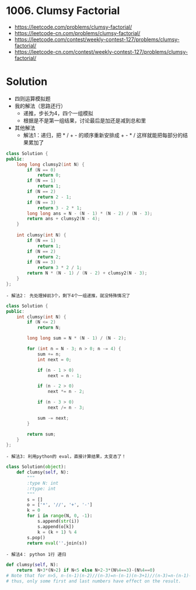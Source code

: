 # 1006. Clumsy Factorial
- https://leetcode.com/problems/clumsy-factorial/
- https://leetcode-cn.com/problems/clumsy-factorial/
- https://leetcode.com/contest/weekly-contest-127/problems/clumsy-factorial/
- https://leetcode-cn.com/contest/weekly-contest-127/problems/clumsy-factorial/

# Solution
- 四则运算模拟题
- 我的解法（思路还行）
    - 递推，步长为4，四个一组模拟
    - 根据是不是第一组结果，讨论最后是加还是减到总和里
- 其他解法
    - 解法1：递归，把 * / + - 的顺序重新安排成 + - * / 这样就能把每部分的结果累加了
```c++
class Solution {
public:
    long long clumsy2(int N) {
        if (N == 0)
            return 0;
        if (N == 1)
            return 1;
        if (N == 2)
            return 2 - 1;
        if (N == 3)
            return 3 - 2 * 1;
        long long ans = N - (N - 1) * (N - 2) / (N - 3);
        return ans + clumsy2(N - 4);
    }
    
    int clumsy(int N) {
        if (N == 1)
            return 1;
        if (N == 2)
            return 2;
        if (N == 3)
            return 3 * 2 / 1;
        return N * (N - 1) / (N - 2) + clumsy2(N - 3);        
    }
};
```
    - 解法2： 先处理掉前3个，剩下4个一组递推，就没特殊情况了
```c++
class Solution {
public:
    int clumsy(int N) {
        if (N <= 2)
            return N;

        long long sum = N * (N - 1) / (N - 2);

        for (int n = N - 3; n > 0; n -= 4) {
            sum += n;
            int next = 0;

            if (n - 1 > 0)
                next = n - 1;

            if (n - 2 > 0)
                next *= n - 2;

            if (n - 3 > 0)
                next /= n - 3;

            sum -= next;
        }

        return sum;
    }
};
```
    - 解法3: 利用python的 eval，直接计算结果，太变态了！
```python
class Solution(object):
    def clumsy(self, N):
        """
        :type N: int
        :rtype: int
        """
        s = []
        o = ['*', '//', '+', '-']
        k = 0
        for i in range(N, 0, -1):
            s.append(str(i))
            s.append(o[k])
            k = (k + 1) % 4
        s.pop()
        return eval(''.join(s))
```

    - 解法4： python 1行 递归
```python
def clumsy(self, N):
    return  N+3*(N>2) if N<5 else N+2-3*(N%4==3)-(N%4==0)
# Note that for n>5, n-(n-1)(n-2)//(n-3)=n-(n-1)(n-3+1)//(n-3)=n-(n-1)-1//(n-3)=1-1=0
# thus, only some first and last numbers have effect on the result.
```